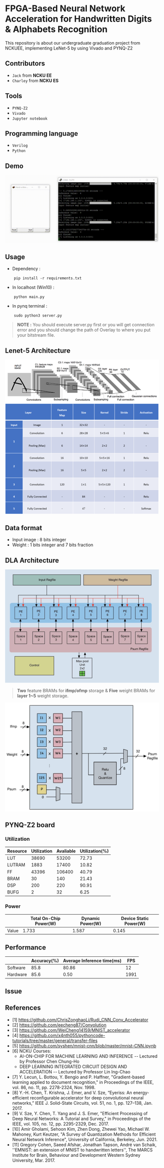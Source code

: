FPGA-Based Neural Network Acceleration for Handwritten Digits & Alphabets Recognition 
=========================
This repository is about our undergraduate graduation project from NCKUEE, implementing LeNet-5 by using Vivado and PYNQ-Z2

## Contributors
* `Jack` from **NCKU EE**
* `Charley` from **NCKU ES**
## Tools
* `PYNQ-Z2`
* `Vivado`
* `Jupyter notebook`
## Programming language
* `Verilog`
* `Python`

## Demo
<img src="/Image/demo.gif"/>

## Usage
* Dependency :
```
    pip install -r requirements.txt
``` 

* In localhost (Win10) :
```
    python main.py
```
* In pynq terminal :
```
    sudo python3 server.py
```

> **NOTE :** You should execute server.py first or you will get connection error and you should change the path of Overlay to where you put your bitstream file.

## Lenet-5 Architecture
<img src="/Image/Lenet-5_architecture.png"/>

<img src="/Image/Lenet-5.png"/>


## Data format
* Input image : 8 bits integer
* Weight : 1 bits integer and 7 bits fraction

## DLA Architecture
<img src="/Image/DLA_architecture.jpg"/>

> **Two** feature BRAMs for **ifmp/ofmp** storage & **Five** weight BRAMs for **layer 1~5** weight storage.

<img src="/Image/PE_architecture.jpg"/>




## PYNQ-Z2 board
### Utilization
|Resource              |Utilization  |Avaliable    |Utilization(%) |
|  -----               | -----       | -----       | -----         |
|LUT     	           |38690        |53200        |72.73          |
|LUTRAM                |1883         |17400        |10.82          |
|FF                    |43396        |106400       |40.79          |
|BRAM   	           |30           |140          |21.43          |
|DSP                   |200          |220          |90.91          |
|BUFG                  |2            |32           |6.25           |


### Power
|   	           |Total On-Chip Power(W)   |Dynamic Power(W)  |Device Static Power(W)      |
|  -----           | -----                   | -----            | -----                      |
|Value             |1.733                    |1.587             |0.145                       |


## Performance
|   	           |Accuracy(%)   |Average Inference time(ms)   |FPS         |
|  -----           | -----        | -----                       | -----      |
|Software          |85.8          |80.86                        |12          |
|Hardware          |85.6          |0.50                         |1991        |

## Issue



## References
* [1] https://github.com/ChrisZonghaoLi/Rudi_CNN_Conv_Accelerator
* [2] https://github.com/eecheng87/Convolution
* [3] https://github.com/WeiCheng14159/MNIST_accelerator
* [4] https://github.com/x4nth055/pythoncode-tutorials/tree/master/general/transfer-files
* [5] https://github.com/syshen/mnist-cnn/blob/master/mnist-CNN.ipynb
* [6] NCKU Courses:
    - AI-ON-CHIP FOR MACHINE LEARNING AND INFERENCE -- Lectured by Professor Chen Chung-Ho
    - DEEP LEARNING INTEGRATED CIRCUIT DESIGN AND ACCELERATION -- Lectured by Professor Lin Ing-Chao
* [7]	Y. Lecun, L. Bottou, Y. Bengio and P. Haffner, "Gradient-based learning applied to document recognition," in Proceedings of the IEEE, vol. 86, no. 11, pp. 2278-2324, Nov. 1998.
* [8]	Y.-H. Chen, T. Krishna, J. Emer, and V. Sze, “Eyeriss: An energy-efficient reconfigurable accelerator for deep convolutional neural networks,” IEEE J. Solid-State Circuits, vol. 51, no. 1, pp. 127–138, Jan. 2017.
* [9] 	V. Sze, Y. Chen, T. Yang and J. S. Emer, "Efficient Processing of Deep Neural Networks: A Tutorial and Survey," in Proceedings of the IEEE, vol. 105, no. 12, pp. 2295-2329, Dec. 2017.
* [10] 	Amir Gholami, Sehoon Kim, Zhen Dong, Zhewei Yao, Michael W. Mahoney, Kurt Keutzer, "A Survey of Quantization Methods for Efficient Neural Network Inference", University of California, Berkeley,  Jun. 2021. 
* [11] 	Gregory Cohen, Saeed Afshar, Jonathan Tapson, André van Schaik, ''EMNIST: an extension of MNIST to handwritten letters'', The MARCS Institute for Brain, Behaviour and Development Western Sydney University,  Mar. 2017.


